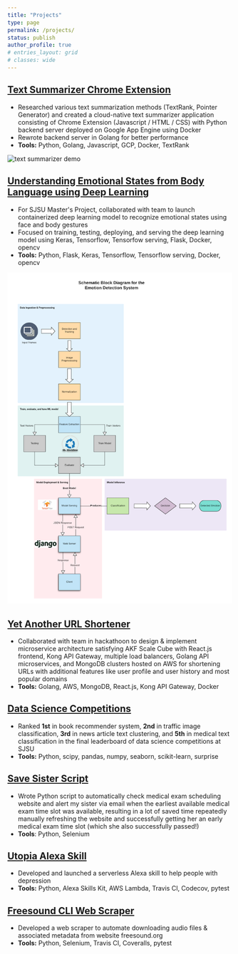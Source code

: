 ```yaml
---
title: "Projects"
type: page
permalink: /projects/
status: publish
author_profile: true
# entries_layout: grid
# classes: wide
---
```

## [Text Summarizer Chrome Extension](https://github.com/k-chuang/tldr-extension-go)
- Researched various text summarization methods (TextRank, Pointer Generator) and created a cloud-native text summarizer application consisting of Chrome Extension (Javascript / HTML / CSS) with Python backend server deployed on Google App Engine using Docker
- Rewrote backend server in Golang for better performance
- **Tools:** Python, Golang, Javascript, GCP, Docker, TextRank

![text summarizer demo](/assets/images/tldr-extension-go-demo.gif)

## [Understanding Emotional States from Body Language using Deep Learning]()
- For SJSU Master's Project, collaborated with team to launch containerized deep learning model to recognize emotional states using face and body gestures
- Focused on training, testing, deploying, and serving the deep learning model using Keras, Tensorflow, Tensorfow serving, Flask, Docker, opencv
- **Tools:** Python, Flask, Keras, Tensorflow, Tensorflow serving, Docker, opencv

![emotional states architecture](/assets/images/emotional_recognition_system_architecture.png)

## [Yet Another URL Shortener](https://github.com/nguyensjsu/fa19-281-team-red-1)
- Collaborated with team in hackathoon to design & implement microservice architecture satisfying AKF Scale Cube with React.js frontend, Kong API Gateway, multiple load balancers, Golang API microservices, and MongoDB clusters hosted on AWS for shortening URLs with additional features like user profile and user history and most popular domains
- **Tools:** Golang, AWS, MongoDB, React.js, Kong API Gateway, Docker

## [Data Science Competitions](https://github.com/k-chuang/data-science-competitions)
- Ranked **1st** in book recommender system, **2nd** in traffic image classification, **3rd** in news article text clustering, and **5th** in medical text classification in the final leaderboard of data science competitions at SJSU
- **Tools:** Python, scipy, pandas, numpy, seaborn, scikit-learn, surprise

## [Save Sister Script]()
- Wrote Python script to automatically check medical exam scheduling website and alert my sister via email when the earliest available medical exam time slot was available, resulting in a lot of saved time repeatedly manually refreshing the website and successfully getting her an early medical exam time slot (which she also successfully passed!)
- **Tools**: Python, Selenium

## [Utopia Alexa Skill](https://github.com/k-chuang/utopia-alexa-skill)
- Developed and launched a serverless Alexa skill to help people with depression
- **Tools:** Python, Alexa Skills Kit, AWS Lambda, Travis CI, Codecov, pytest

## [Freesound CLI Web Scraper](https://github.com/k-chuang/automate-download-freesound)
- Developed a web scraper to automate downloading audio files & associated metadata from website freesound.org
- **Tools:** Python, Selenium, Travis CI, Coveralls, pytest